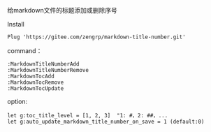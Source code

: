 给markdown文件的标题添加或删除序号

Install

```vim
Plug 'https://gitee.com/zengrp/markdown-title-number.git'
```

command：

```vim
:MarkdownTitleNumberAdd
:MarkdownTitleNumberRemove
:MarkdownTocAdd
:MarkdownTocRemove
:MarkdownTocUpdate
```

option:

```vim
let g:toc_title_level = [1, 2, 3]  "1: #，2: ##，...
let g:auto_update_markdown_title_number_on_save = 1 (default:0)
```
